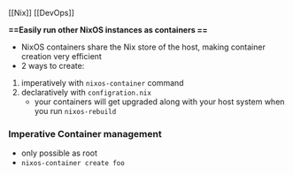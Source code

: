[[Nix]] [[DevOps]]

**==Easily run other NixOS instances as containers ==**
- NixOS containers share the Nix store of the host, making container creation very efficient
- 2 ways to create:
1. imperatively with `nixos-container` command
2. declaratively with `configration.nix`
	- your containers will get upgraded along with your host system when you run `nixos-rebuild`

### Imperative Container management
- only possible as root
- `nixos-container create foo`